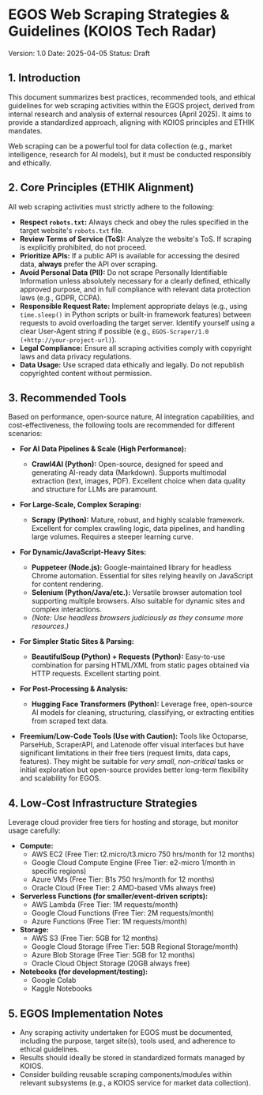# EGOS Web Scraping Strategies & Guidelines (KOIOS Tech Radar)

Version: 1.0
Date: 2025-04-05
Status: Draft

## 1. Introduction

This document summarizes best practices, recommended tools, and ethical guidelines for web scraping activities within the EGOS project, derived from internal research and analysis of external resources (April 2025). It aims to provide a standardized approach, aligning with KOIOS principles and ETHIK mandates.

Web scraping can be a powerful tool for data collection (e.g., market intelligence, research for AI models), but it must be conducted responsibly and ethically.

## 2. Core Principles (ETHIK Alignment)

All web scraping activities must strictly adhere to the following:

* **Respect `robots.txt`:** Always check and obey the rules specified in the target website's `robots.txt` file.
* **Review Terms of Service (ToS):** Analyze the website's ToS. If scraping is explicitly prohibited, do not proceed.
* **Prioritize APIs:** If a public API is available for accessing the desired data, **always** prefer the API over scraping.
* **Avoid Personal Data (PII):** Do not scrape Personally Identifiable Information unless absolutely necessary for a clearly defined, ethically approved purpose, and in full compliance with relevant data protection laws (e.g., GDPR, CCPA).
* **Responsible Request Rate:** Implement appropriate delays (e.g., using `time.sleep()` in Python scripts or built-in framework features) between requests to avoid overloading the target server. Identify yourself using a clear User-Agent string if possible (e.g., `EGOS-Scraper/1.0 (+http://your-project-url)`).
* **Legal Compliance:** Ensure all scraping activities comply with copyright laws and data privacy regulations.
* **Data Usage:** Use scraped data ethically and legally. Do not republish copyrighted content without permission.

## 3. Recommended Tools

Based on performance, open-source nature, AI integration capabilities, and cost-effectiveness, the following tools are recommended for different scenarios:

* **For AI Data Pipelines & Scale (High Performance):**
  * **Crawl4AI (Python):** Open-source, designed for speed and generating AI-ready data (Markdown). Supports multimodal extraction (text, images, PDF). Excellent choice when data quality and structure for LLMs are paramount.
* **For Large-Scale, Complex Scraping:**
  * **Scrapy (Python):** Mature, robust, and highly scalable framework. Excellent for complex crawling logic, data pipelines, and handling large volumes. Requires a steeper learning curve.
* **For Dynamic/JavaScript-Heavy Sites:**
  * **Puppeteer (Node.js):** Google-maintained library for headless Chrome automation. Essential for sites relying heavily on JavaScript for content rendering.
  * **Selenium (Python/Java/etc.):** Versatile browser automation tool supporting multiple browsers. Also suitable for dynamic sites and complex interactions.
  * *(Note: Use headless browsers judiciously as they consume more resources.)*
* **For Simpler Static Sites & Parsing:**
  * **BeautifulSoup (Python) + Requests (Python):** Easy-to-use combination for parsing HTML/XML from static pages obtained via HTTP requests. Excellent starting point.
* **For Post-Processing & Analysis:**
  * **Hugging Face Transformers (Python):** Leverage free, open-source AI models for cleaning, structuring, classifying, or extracting entities from scraped text data.

* **Freemium/Low-Code Tools (Use with Caution):** Tools like Octoparse, ParseHub, ScraperAPI, and Latenode offer visual interfaces but have significant limitations in their free tiers (request limits, data caps, features). They might be suitable for *very small, non-critical* tasks or initial exploration but open-source provides better long-term flexibility and scalability for EGOS.

## 4. Low-Cost Infrastructure Strategies

Leverage cloud provider free tiers for hosting and storage, but monitor usage carefully:

* **Compute:**
  * AWS EC2 (Free Tier: t2.micro/t3.micro 750 hrs/month for 12 months)
  * Google Cloud Compute Engine (Free Tier: e2-micro 1/month in specific regions)
  * Azure VMs (Free Tier: B1s 750 hrs/month for 12 months)
  * Oracle Cloud (Free Tier: 2 AMD-based VMs always free)
* **Serverless Functions (for smaller/event-driven scripts):**
  * AWS Lambda (Free Tier: 1M requests/month)
  * Google Cloud Functions (Free Tier: 2M requests/month)
  * Azure Functions (Free Tier: 1M requests/month)
* **Storage:**
  * AWS S3 (Free Tier: 5GB for 12 months)
  * Google Cloud Storage (Free Tier: 5GB Regional Storage/month)
  * Azure Blob Storage (Free Tier: 5GB for 12 months)
  * Oracle Cloud Object Storage (20GB always free)
* **Notebooks (for development/testing):**
  * Google Colab
  * Kaggle Notebooks

## 5. EGOS Implementation Notes

* Any scraping activity undertaken for EGOS must be documented, including the purpose, target site(s), tools used, and adherence to ethical guidelines.
* Results should ideally be stored in standardized formats managed by KOIOS.
* Consider building reusable scraping components/modules within relevant subsystems (e.g., a KOIOS service for market data collection).
